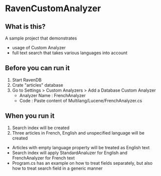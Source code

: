 # RavenCustomAnalyzer

## What is this?

A sample project that demonstrates
- usage of Custom Analyzer
- full text search that takes various languages into account

## Before you can run it

1. Start RavenDB
2. Crate "articles" database 
3. Go to Settings > Custom Analyzers > Add a Database Custom Analyzer
    - Analyzer Name : FrenchAnalyzer
    - Code : Paste content of Multilang/Lucene/FrenchAnalyzer.cs

## When you run it
1. Search index will be created
2. Three articles in French, English and unspecified language will be created

- Articles with empty language property will be treated as English text
- Search index will apply StandardAnaluzer for English and FrenchAnalyzer for French text
- Program.cs has an example on how to treat fields separately, but also how to treat search field in a generic manner
